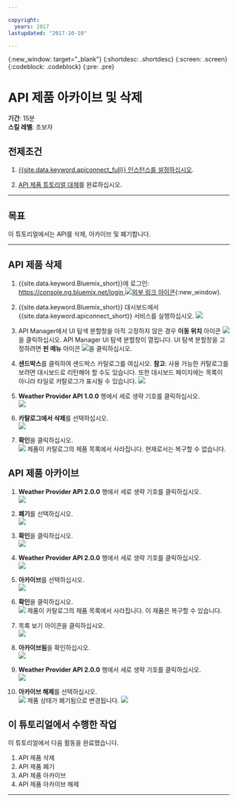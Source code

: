 ```yaml
---

copyright:
  years: 2017
lastupdated: "2017-10-10"

---
```


{:new_window: target="_blank"}
{:shortdesc: .shortdesc}
{:screen: .screen}
{:codeblock: .codeblock}
{:pre: .pre}

# API 제품 아카이브 및 삭제
**기간**: 15분  
**스킬 레벨**: 초보자 

## 전제조건

1. [{{site.data.keyword.apiconnect_full}} 인스턴스를 설정하십시오](tut_prereq_set_up_apic_instance.html).

2. [API 제품 튜토리얼 대체](tut_manage_supercede.html)를 완료하십시오.

---
## 목표
이 튜토리얼에서는 API를 삭제, 아카이브 및 폐기합니다.

---
## API 제품 삭제
1. {{site.data.keyword.Bluemix_short}}에 로그인: [https://console.ng.bluemix.net/login ![외부 링크 아이콘](../../../icons/launch-glyph.svg "외부 링크 아이콘")](https://console.ng.bluemix.net/login){:new_window}.

2. {{site.data.keyword.Bluemix_short}} 대시보드에서 {{site.data.keyword.apiconnect_short}} 서비스를 실행하십시오.
![](images/Bluemix.png)

3. API Manager에서 UI 탐색 분할창을 아직 고정하지 않은 경우 **이동 위치** 아이콘 ![](images/navigate-to.png)을 클릭하십시오. API Manager UI 탐색 분할창이 열립니다. UI 탐색 분할창을 고정하려면 **핀 메뉴** 아이콘 ![](images/pinned.png)을 클릭하십시오.

4. **샌드박스**를 클릭하여 샌드박스 카탈로그를 여십시오. **참고**: 사용 가능한 카탈로그를 보려면 대시보드로 리턴해야 할 수도 있습니다. 또한 대시보드 페이지에는 목록이 아니라 타일로 카탈로그가 표시될 수 있습니다.
![](images/del-sandbox-list.png)

5. **Weather Provider API 1.0.0** 행에서 세로 생략 기호를 클릭하십시오.  
![](images/del-prod-list1.png)

6. **카탈로그에서 삭제**를 선택하십시오.  
![](images/del-del-from-cat.png)

7. **확인**을 클릭하십시오.  
![](images/del-del-dialog.png)
    제품이 카탈로그의 제품 목록에서 사라집니다. 현재로서는 복구할 수 없습니다.


## API 제품 아카이브
1. **Weather Provider API 2.0.0** 행에서 세로 생략 기호를 클릭하십시오.  
![](images/del-prod-list2.png)

2. **폐기**를 선택하십시오.  
![](images/del-select-retire.png)

3. **확인**을 클릭하십시오.  
![](images/del-retire-dialog.png)

4. **Weather Provider API 2.0.0** 행에서 세로 생략 기호를 클릭하십시오.  
![](images/del-prod-list3.png)

5. **아카이브**를 선택하십시오.  
![](images/del-select-archive.png)

6. **확인**을 클릭하십시오.  
![](images/del-archive-dialog.png)
    제품이 카탈로그의 제품 목록에서 사라집니다. 이 제품은 복구할 수 있습니다.

7. 목록 보기 아이콘을 클릭하십시오.  
![](images/del-prod-list4.png)

8. **아카이브됨**을 확인하십시오.  
![](images/del-view-archived.png)

9. **Weather Provider API 2.0.0** 행에서 세로 생략 기호를 클릭하십시오.  
![](images/del-prod-list5.png)

10. **아카이브 해제**를 선택하십시오.  
![](images/del-unarchive.png)
    제품 상태가 폐기됨으로 변경됩니다.
    ![](images/del-prod-list6.png)

 
 
## 이 튜토리얼에서 수행한 작업
이 튜토리얼에서 다음 활동을 완료했습니다.

1. API 제품 삭제
2. API 제품 폐기
3. API 제품 아카이브
4. API 제품 아카이브 해제

---












